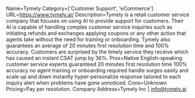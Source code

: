 Name=Tymely
Category=['Customer Support', 'eCommerce']
URL=https://www.tymely.ai/
Description=Tymely is a retail customer service company that focuses on using AI to provide support for customers. Their AI is capable of handling complex customer service inquiries such as initiating refunds and exchanges applying coupons or any other action that agents take without the need for training or onboarding. Tymely also guarantees an average of 20 minutes first resolution time and 100% accuracy. Customers are surprised by the timely service they receive which has caused an instant CSAT jump by 36%.
Pros=Native English-speaking customer service experts guaranteed 20 minutes first resolution time 100% accuracy no agent training or onboarding required handle surges easily and scale up and down instantly hyper-personalize response tailored to each inquiry alert when problems have gone unnoticed.
Cons=Unknown
Pricing=Pay per resolution.
Company Address=Tymely Inc | info@tymely.ai
